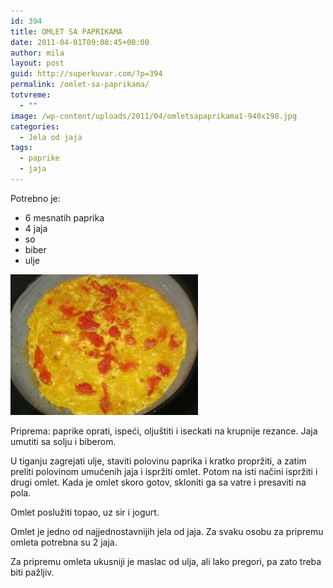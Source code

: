 ```yaml
---
id: 394
title: OMLET SA PAPRIKAMA
date: 2011-04-01T09:08:45+00:00
author: mila
layout: post
guid: http://superkuvar.com/?p=394
permalink: /omlet-sa-paprikama/
totvreme:
  - ""
image: /wp-content/uploads/2011/04/omletsapaprikama1-940x198.jpg
categories:
  - Jela od jaja
tags:
  - paprike
  - jaja
---
```

Potrebno je:

  * 6 mesnatih paprika
  * 4 jaja
  * so
  * biber
  * ulje

[<img class="alignnone size-medium wp-image-8899" src="/wp-content/uploads/2011/04/omletsapaprikama1-300x225.jpg" alt="omletsapaprikama" width="300" height="225" />](/wp-content/uploads/2011/04/omletsapaprikama1.jpg)

Priprema: paprike oprati, ispeći, oljuštiti i iseckati na krupnije rezance. Jaja umutiti sa solju i biberom.

U tiganju zagrejati ulje, staviti polovinu paprika i kratko propržiti, a zatim preliti polovinom umućenih jaja i ispržiti omlet. Potom na isti načini ispržiti i drugi omlet. Kada je omlet skoro gotov, skloniti ga sa vatre i presaviti na pola.

Omlet poslužiti topao, uz sir i jogurt.

Omlet je jedno od najjednostavnijih jela od jaja. Za svaku osobu za pripremu omleta potrebna su 2 jaja.

Za pripremu omleta ukusniji je maslac od ulja, ali lako pregori, pa zato treba biti pažljiv.